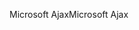 <span data-ttu-id="7109e-101">Microsoft Ajax</span><span class="sxs-lookup"><span data-stu-id="7109e-101">Microsoft Ajax</span></span>